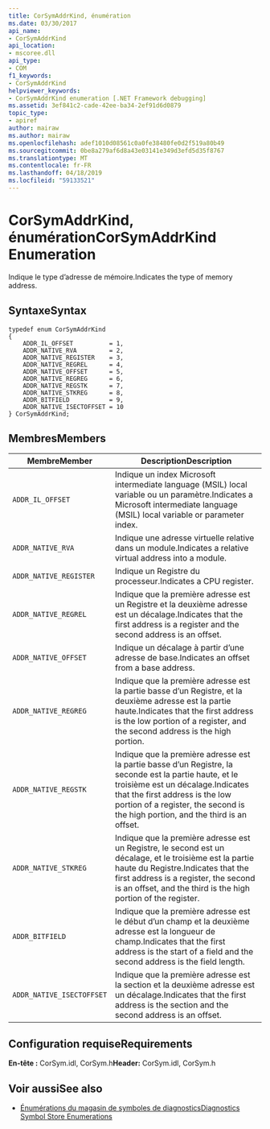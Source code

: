 ```yaml
---
title: CorSymAddrKind, énumération
ms.date: 03/30/2017
api_name:
- CorSymAddrKind
api_location:
- mscoree.dll
api_type:
- COM
f1_keywords:
- CorSymAddrKind
helpviewer_keywords:
- CorSymAddrKind enumeration [.NET Framework debugging]
ms.assetid: 3ef841c2-cade-42ee-ba34-2ef91d6d0879
topic_type:
- apiref
author: mairaw
ms.author: mairaw
ms.openlocfilehash: adef1010d08561c0a0fe38480fe0d2f519a80b49
ms.sourcegitcommit: 0be8a279af6d8a43e03141e349d3efd5d35f8767
ms.translationtype: MT
ms.contentlocale: fr-FR
ms.lasthandoff: 04/18/2019
ms.locfileid: "59133521"
---
```

# <a name="corsymaddrkind-enumeration"></a><span data-ttu-id="3d346-102">CorSymAddrKind, énumération</span><span class="sxs-lookup"><span data-stu-id="3d346-102">CorSymAddrKind Enumeration</span></span>
<span data-ttu-id="3d346-103">Indique le type d’adresse de mémoire.</span><span class="sxs-lookup"><span data-stu-id="3d346-103">Indicates the type of memory address.</span></span>  
  
## <a name="syntax"></a><span data-ttu-id="3d346-104">Syntaxe</span><span class="sxs-lookup"><span data-stu-id="3d346-104">Syntax</span></span>  
  
```  
typedef enum CorSymAddrKind  
{  
    ADDR_IL_OFFSET          = 1,  
    ADDR_NATIVE_RVA         = 2,  
    ADDR_NATIVE_REGISTER    = 3,  
    ADDR_NATIVE_REGREL      = 4,  
    ADDR_NATIVE_OFFSET      = 5,  
    ADDR_NATIVE_REGREG      = 6,  
    ADDR_NATIVE_REGSTK      = 7,  
    ADDR_NATIVE_STKREG      = 8,  
    ADDR_BITFIELD           = 9,  
    ADDR_NATIVE_ISECTOFFSET = 10  
} CorSymAddrKind;  
```  
  
## <a name="members"></a><span data-ttu-id="3d346-105">Membres</span><span class="sxs-lookup"><span data-stu-id="3d346-105">Members</span></span>  
  
|<span data-ttu-id="3d346-106">Membre</span><span class="sxs-lookup"><span data-stu-id="3d346-106">Member</span></span>|<span data-ttu-id="3d346-107">Description</span><span class="sxs-lookup"><span data-stu-id="3d346-107">Description</span></span>|  
|------------|-----------------|  
|`ADDR_IL_OFFSET`|<span data-ttu-id="3d346-108">Indique un index Microsoft intermediate language (MSIL) local variable ou un paramètre.</span><span class="sxs-lookup"><span data-stu-id="3d346-108">Indicates a Microsoft intermediate language (MSIL) local variable or parameter index.</span></span>|  
|`ADDR_NATIVE_RVA`|<span data-ttu-id="3d346-109">Indique une adresse virtuelle relative dans un module.</span><span class="sxs-lookup"><span data-stu-id="3d346-109">Indicates a relative virtual address into a module.</span></span>|  
|`ADDR_NATIVE_REGISTER`|<span data-ttu-id="3d346-110">Indique un Registre du processeur.</span><span class="sxs-lookup"><span data-stu-id="3d346-110">Indicates a CPU register.</span></span>|  
|`ADDR_NATIVE_REGREL`|<span data-ttu-id="3d346-111">Indique que la première adresse est un Registre et la deuxième adresse est un décalage.</span><span class="sxs-lookup"><span data-stu-id="3d346-111">Indicates that the first address is a register and the second address is an offset.</span></span>|  
|`ADDR_NATIVE_OFFSET`|<span data-ttu-id="3d346-112">Indique un décalage à partir d’une adresse de base.</span><span class="sxs-lookup"><span data-stu-id="3d346-112">Indicates an offset from a base address.</span></span>|  
|`ADDR_NATIVE_REGREG`|<span data-ttu-id="3d346-113">Indique que la première adresse est la partie basse d’un Registre, et la deuxième adresse est la partie haute.</span><span class="sxs-lookup"><span data-stu-id="3d346-113">Indicates that the first address is the low portion of a register, and the second address is the high portion.</span></span>|  
|`ADDR_NATIVE_REGSTK`|<span data-ttu-id="3d346-114">Indique que la première adresse est la partie basse d’un Registre, la seconde est la partie haute, et le troisième est un décalage.</span><span class="sxs-lookup"><span data-stu-id="3d346-114">Indicates that the first address is the low portion of a register, the second is the high portion, and the third is an offset.</span></span>|  
|`ADDR_NATIVE_STKREG`|<span data-ttu-id="3d346-115">Indique que la première adresse est un Registre, le second est un décalage, et le troisième est la partie haute du Registre.</span><span class="sxs-lookup"><span data-stu-id="3d346-115">Indicates that the first address is a register, the second is an offset, and the third is the high portion of the register.</span></span>|  
|`ADDR_BITFIELD`|<span data-ttu-id="3d346-116">Indique que la première adresse est le début d’un champ et la deuxième adresse est la longueur de champ.</span><span class="sxs-lookup"><span data-stu-id="3d346-116">Indicates that the first address is the start of a field and the second address is the field length.</span></span>|  
|`ADDR_NATIVE_ISECTOFFSET`|<span data-ttu-id="3d346-117">Indique que la première adresse est la section et la deuxième adresse est un décalage.</span><span class="sxs-lookup"><span data-stu-id="3d346-117">Indicates that the first address is the section and the second address is an offset.</span></span>|  
  
## <a name="requirements"></a><span data-ttu-id="3d346-118">Configuration requise</span><span class="sxs-lookup"><span data-stu-id="3d346-118">Requirements</span></span>  
 <span data-ttu-id="3d346-119">**En-tête :** CorSym.idl, CorSym.h</span><span class="sxs-lookup"><span data-stu-id="3d346-119">**Header:** CorSym.idl, CorSym.h</span></span>  
  
## <a name="see-also"></a><span data-ttu-id="3d346-120">Voir aussi</span><span class="sxs-lookup"><span data-stu-id="3d346-120">See also</span></span>

- [<span data-ttu-id="3d346-121">Énumérations du magasin de symboles de diagnostics</span><span class="sxs-lookup"><span data-stu-id="3d346-121">Diagnostics Symbol Store Enumerations</span></span>](../../../../docs/framework/unmanaged-api/diagnostics/diagnostics-symbol-store-enumerations.md)
